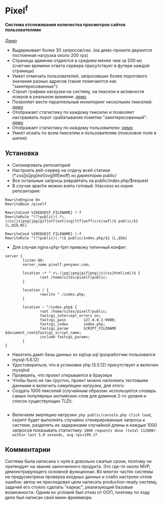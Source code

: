 # Pixel<sup>f</sup>
#### Система отслеживания количества просмотров сайтов пользователями

[Демо](http://pixelf.penyaev.com/)
* Выдерживает более 30 запросов/сек. (на демо-проекте держится постоянная нагрузка около 200 rps)
* Страницы админки отдаются в среднем менее чем за 200 мс (счетчик времени ответа сервера присутствует в футере каждой страницы)
* Умеет отмечать пользователей, запросивших более порогового значения разных адресов (такие помечаются как "заинтересованные"):
* Строит графики нагрузки на систему, на пиксели и активности юзеров в реальном времени: [демо](http://pixelf.penyaev.com/)
* Позволяет вести параллельный мониторинг нескольких пикселей: [демо](http://pixelf.penyaev.com/sites/multi?sites_ids[]=1915&sites_ids[]=1886&sites_ids[]=1648)
* Отображает статистику по каждому пикселю и позволяет настраивать порог срабатывания пометки "заинтересованный": [демо](http://pixelf.penyaev.com/sites/view?site_id=28)
* Отображает статистику по каждому пользователю: [демо](http://pixelf.penyaev.com/users/view?user_id=pfu-1083)
* Умеет искать по всем пикселям и пользователям (поисковое поле в шапке)

## Установка

* Склонировать репозиторий
* Настроить веб-сервер на отдачу всей статики (*.css|js|jpg|eot|svg|ttf|woff) из директории public/
* Все остальные запросы реврайтить на public/index.php/$request
* В случае apache можно взять готовый .htaccess из корня репозитория:
```
RewriteEngine On
RewriteBase /pixelf

RewriteCond %{REQUEST_FILENAME} !-f
RewriteRule ^(?!public)(.*\.(css|js|png|jpg|gif|otf|eot|svg|ttf|woff|crx|swf))$ public/$1 [L,QSA,NC]

RewriteCond %{REQUEST_FILENAME} !-f
RewriteRule ^(?!public)(.*)$ public/index.php/$1 [L,QSA]
```
* Для случая nginx+php-fpm привожу типичный конфиг:
```
server {
        listen 80;
        server_name pixelf.penyaev.com;

        location ~* ^.+\.(jpg|jpeg|gif|png|js|css|html|xml)$ {
                root /home/sites/pixelf/public;
        }

        location / {
                rewrite ^ /index.php;
        }

        location ~ ^/index.php$ {
                root /home/sites/pixelf/public;
                fastcgi_intercept_errors on;
                fastcgi_pass        127.0.0.1:9000;
                fastcgi_index       index.php;
                fastcgi_param       SCRIPT_FILENAME $document_root$fastcgi_script_name;
                include fastcgi_params;
        }
}
```
* Накатить дамп базы данных из sql/up.sql (разработчик пользовался mysql-5.6.12)
* Удостовериться, что в установке php (5.5.12) присутствует и включен mysqlnd
* Проверить, что проект открывается в браузере
* Чтобы было не так грустно, проект можно наполнить тестовыми данными и включить симуляцию нагрузки, для этого:
* Создать 1000 пикселей (случайным образом: используется словарь самых популярных английских слов для доменов 2-го уровня и список существующих TLD):
```php public/console.php click fill_sites
```
* Включаем эмуляцию нагрузки: ```php public/console.php click load```, скрипт будет выполнять случайно сгенерированные запросы к системе, разделять их задержками случайной длины и каждые 1000 запросов показывать статистику:
```1000 requests done (total 112000) within last 5.0 seconds, avg rps=199.17```

## Комментарии
Система была написана с нуля в довольно сжатые сроки, поэтому не претендует на звание законченного продукта. Это где-то около MVP, демонстрирующего основной функционал. Во многих частях системы не предусмотрена проверка входных данных и слабо настроен отлов ошибок: автор не преследовал цели написать production-ready систему, задачей его стояло сделать "каркас", реализующий базовые возможности. Одним из условий был отказ от ООП, поэтому по ходу дела был написан свой мини-фреймворк.
